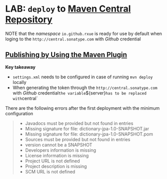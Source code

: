 # LAB: `deploy` to [Maven Central Repository](https://repo1.maven.org/)
NOTE that the *namespace* `io.github.rxue` is ready for use by default when loging to the `http://central.sonatype.com` with *Github* credential

## [Publishing by Using the Maven Plugin](https://central.sonatype.org/publish/publish-portal-maven/)
**Key takeaway**
* `settings.xml` needs to be configured in case of running `mvn deploy` locally
* When generating the token through the `http://central.sonatype.com` with *Github* credential` the variable `${server}` has to be replaced with `central`

There are the following errors after the first deployment with the minimum configuration

> * Javadocs must be provided but not found in entries
> * Missing signature for file: dictionary-jpa-1.0-SNAPSHOT.jar
> * Missing signature for file: dictionary-jpa-1.0-SNAPSHOT.pom
> * Sources must be provided but not found in entries
> * version cannot be a SNAPSHOT
> * Developers information is missing
> * License information is missing
> * Project URL is not defined
> * Project description is missing
> * SCM URL is not defined
